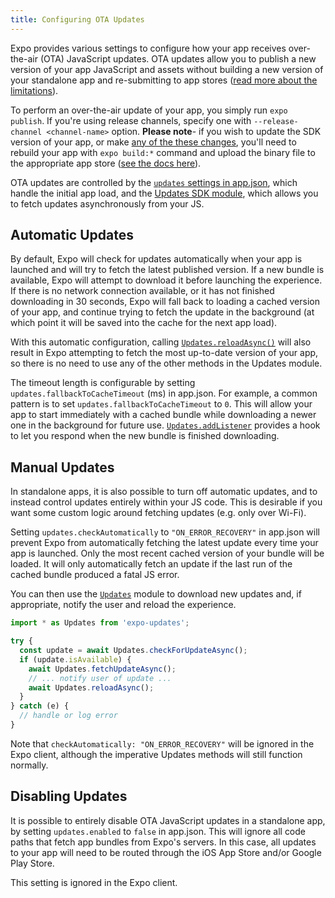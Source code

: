 ```yaml
---
title: Configuring OTA Updates
---
```


Expo provides various settings to configure how your app receives over-the-air (OTA) JavaScript updates. OTA updates allow you to publish a new version of your app JavaScript and assets without building a new version of your standalone app and re-submitting to app stores ([read more about the limitations](../workflow/publishing.md)).

To perform an over-the-air update of your app, you simply run `expo publish`. If you're using release channels, specify one with `--release-channel <channel-name>` option. **Please note**- if you wish to update the SDK version of your app, or make [any of the these changes](../workflow/publishing.md#some-native-configuration-cant-be-updated-by), you'll need to rebuild your app with `expo build:*` command and upload the binary file to the appropriate app store ([see the docs here](../distribution/building-standalone-apps.md)).

OTA updates are controlled by the [`updates` settings in app.json](../workflow/configuration.md#updates), which handle the initial app load, and the [Updates SDK module](../versions/latest/sdk/updates.md), which allows you to fetch updates asynchronously from your JS.

## Automatic Updates

By default, Expo will check for updates automatically when your app is launched and will try to fetch the latest published version. If a new bundle is available, Expo will attempt to download it before launching the experience. If there is no network connection available, or it has not finished downloading in 30 seconds, Expo will fall back to loading a cached version of your app, and continue trying to fetch the update in the background (at which point it will be saved into the cache for the next app load).

With this automatic configuration, calling [`Updates.reloadAsync()`](../versions/latest/sdk/updates.md#updatesreloadasync) will also result in Expo attempting to fetch the most up-to-date version of your app, so there is no need to use any of the other methods in the Updates module.

The timeout length is configurable by setting `updates.fallbackToCacheTimeout` (ms) in app.json. For example, a common pattern is to set `updates.fallbackToCacheTimeout` to `0`. This will allow your app to start immediately with a cached bundle while downloading a newer one in the background for future use. [`Updates.addListener`](../versions/latest/sdk/updates.md#expoupdatesaddlistenereventlistener) provides a hook to let you respond when the new bundle is finished downloading.

## Manual Updates

In standalone apps, it is also possible to turn off automatic updates, and to instead control updates entirely within your JS code. This is desirable if you want some custom logic around fetching updates (e.g. only over Wi-Fi).

Setting `updates.checkAutomatically` to `"ON_ERROR_RECOVERY"` in app.json will prevent Expo from automatically fetching the latest update every time your app is launched. Only the most recent cached version of your bundle will be loaded. It will only automatically fetch an update if the last run of the cached bundle produced a fatal JS error.

You can then use the [`Updates`](../versions/latest/sdk/updates.md) module to download new updates and, if appropriate, notify the user and reload the experience.

```javascript
import * as Updates from 'expo-updates';

try {
  const update = await Updates.checkForUpdateAsync();
  if (update.isAvailable) {
    await Updates.fetchUpdateAsync();
    // ... notify user of update ...
    await Updates.reloadAsync();
  }
} catch (e) {
  // handle or log error
}
```

Note that `checkAutomatically: "ON_ERROR_RECOVERY"` will be ignored in the Expo client, although the imperative Updates methods will still function normally.

## Disabling Updates

It is possible to entirely disable OTA JavaScript updates in a standalone app, by setting `updates.enabled` to `false` in app.json. This will ignore all code paths that fetch app bundles from Expo's servers. In this case, all updates to your app will need to be routed through the iOS App Store and/or Google Play Store.

This setting is ignored in the Expo client.
